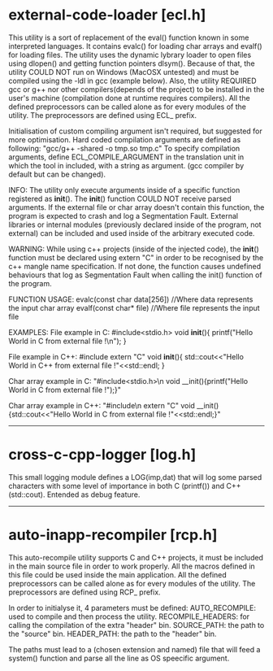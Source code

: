 # external-code-loader [ecl.h]

This utility is a sort of replacement of the eval() function known in some interpreted languages.
It contains evalc() for loading char arrays and evalf() for loading files.
The utility uses the dynamic lybrary loader to open files using dlopen() and getting function
pointers dlsym(). Because of that, the utility COULD NOT run on Windows (MacOSX untested) and
must be compiled using the -ldl in gcc (example below).
Also, the utility REQUIRED gcc or g++ nor other compilers(depends of the project)
to be installed in the user's machine (compilation done at runtime requires compilers).
All the defined preprocessors can be called alone as for every modules of the utility.
The preprocessors are defined using ECL_ prefix.

Initialisation of custom compiling argument isn't required, but suggested for more optimisation.
Hard coded compilation arguments are defined as following: "gcc/g++ -shared -o tmp.so tmp.c"
To specify compilation arguments, define ECL_COMPILE_ARGUMENT in the translation unit in which
the tool in included, with a string as argument. (gcc compiler by default but can be changed).

INFO:
  The utility only execute arguments inside of a specific function registered as __init__().
  The __init__() function COULD NOT receive parsed arguments.
  If the external file or char array doesn't contain this function, the program is expected to crash and log
  a Segmentation Fault.
  External libraries or internal modules (previously declared inside of the program, not external) can be included
  and used inside of the arbitrary executed code.

WARNING:
  While using c++ projects (inside of the injected code), the __init__() function must be declared using
  extern "C" in order to be recognised by the c++ mangle name specification.
  If not done, the function causes undefined behaviours that log as Segmentation Fault when calling the init()
  function of the program.

FUNCTION USAGE:
  evalc(const char data[256])     //Where data represents the input char array
  evalf(const char* file)         //Where file represents the input file

EXAMPLES:
  File example in C:
    #include<stdio.h>
    void __init__(){
      printf("Hello World in C from external file !\n");
    }
    
  File example in C++:
    #include<iostream>
      extern "C" void __init__(){
        std::cout<<"Hello World in C++ from external file !"<<std::endl;
  }
  
  Char array example in C:
     "#include<stdio.h>\n void __init(){printf(\"Hello World in C from external file !\");}"
  
  Char array example in C++:
    "#include<iostream>\n extern "C" void __init(){std::cout<<\"Hello World in C from external file !\"<<std::endl;}"

--------------------------------------------------------------------------------------------------------------

# cross-c-cpp-logger [log.h]
  
  This small logging module defines a LOG(imp,dat) that will log some parsed characters with some level of importance
  in both C (printf()) and C++ (std::cout).
  Entended as debug feature.
  
--------------------------------------------------------------------------------------------------------------

# auto-inapp-recompiler [rcp.h]

This auto-recompile utility supports C and C++ projects, 
it must be included in the main source file in order to work properly.
All the macros defined in this file could be used inside the main application.
All the defined preprocessors can be called alone as for every modules of the utility.
The preprocessors are defined using RCP_ prefix.

In order to initialyse it, 4 parameters must be defined:
AUTO_RECOMPILE: 	used to compile and then process the utility.
RECOMPILE_HEADERS: 	for calling the compilation of the extra "header" bin.
SOURCE_PATH: 		the path to the "source" bin.
HEADER_PATH:		the path to the "header" bin.

The paths must lead to a (chosen extension and named) file that will feed a system() function
and parse all the line as OS speecific argument. 
